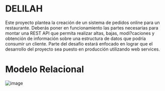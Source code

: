 # DELILAH
Este proyecto plantea la creación de un sistema de pedidos online para un restaurante. Deberás poner en funcionamiento las partes necesarias para montar una REST API que permita realizar altas, bajas, modi?caciones y obtención de información sobre una estructura de datos que podría consumir un cliente. Parte del desafío estará enfocado en lograr que el desarrollo del proyecto sea puesto en producción utilizando web services.
# Modelo Relacional
![image](https://user-images.githubusercontent.com/69877193/119246929-3a4d0700-bb4b-11eb-98a4-2b768b7332fe.png)
